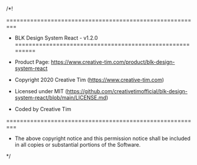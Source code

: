 /*!

=========================================================
* BLK Design System React - v1.2.0
=========================================================

* Product Page: https://www.creative-tim.com/product/blk-design-system-react
* Copyright 2020 Creative Tim (https://www.creative-tim.com)
* Licensed under MIT (https://github.com/creativetimofficial/blk-design-system-react/blob/main/LICENSE.md)

* Coded by Creative Tim

=========================================================

* The above copyright notice and this permission notice shall be included in all copies or substantial portions of the Software.

*/